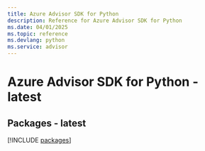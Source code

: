 ```yaml
---
title: Azure Advisor SDK for Python
description: Reference for Azure Advisor SDK for Python
ms.date: 04/01/2025
ms.topic: reference
ms.devlang: python
ms.service: advisor
---
```

# Azure Advisor SDK for Python - latest
## Packages - latest
[!INCLUDE [packages](advisor-index.md)]